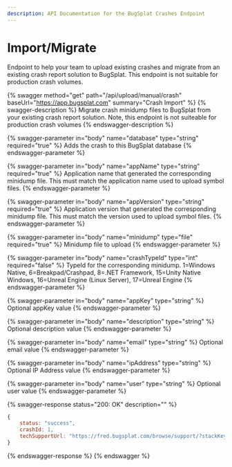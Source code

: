 ```yaml
---
description: API Documentation for the BugSplat Crashes Endpoint
---
```


# Import/Migrate

Endpoint to help your team to upload existing crashes and migrate from an existing crash report solution to BugSplat. This endpoint is not suitable for production crash volumes.

{% swagger method="get" path="/api/upload/manual/crash" baseUrl="https://app.bugsplat.com" summary="Crash Import" %}
{% swagger-description %}
Migrate crash minidump files to BugSplat from your existing crash report solution.  Note, this endpoint is not suiteable for production crash volumes
{% endswagger-description %}

{% swagger-parameter in="body" name="database" type="string" required="true" %}
Adds the crash to this BugSplat database
{% endswagger-parameter %}

{% swagger-parameter in="body" name="appName" type="string" required="true" %}
Application name that generated the corresponding minidump file. This must match the application name used to upload symbol files.
{% endswagger-parameter %}

{% swagger-parameter in="body" name="appVersion" type="string" required="true" %}
Application version that generated the corresponding minidump file. This must match the version used to upload symbol files.
{% endswagger-parameter %}

{% swagger-parameter in="body" name="minidump" type="file" required="true" %}
Minidump file to upload
{% endswagger-parameter %}

{% swagger-parameter in="body" name="crashTypeId" type="int" required="false" %}
TypeId for the corresponding minidump. 1=Windows Native, 6=Breakpad/Crashpad, 8=.NET Framework, 15=Unity Native Windows, 16=Unreal Engine (Linux Server), 17=Unreal Engine
{% endswagger-parameter %}

{% swagger-parameter in="body" name="appKey" type="string" %}
Optional appKey value
{% endswagger-parameter %}

{% swagger-parameter in="body" name="description" type="string" %}
Optional description value
{% endswagger-parameter %}

{% swagger-parameter in="body" name="email" type="string" %}
Optional email value
{% endswagger-parameter %}

{% swagger-parameter in="body" name="ipAddress" type="string" %}
Optional IP Address value
{% endswagger-parameter %}

{% swagger-parameter in="body" name="user" type="string" %}
Optional user value
{% endswagger-parameter %}

{% swagger-response status="200: OK" description="" %}
```javascript
{
    status: "success",
    crashId: 1,
    techSupportUrl: "https://fred.bugsplat.com/browse/support/?stackKeyId=5555&vendor=Fred&key=*Default*"
}
```
{% endswagger-response %}
{% endswagger %}
